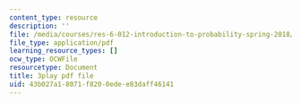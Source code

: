 ```yaml
---
content_type: resource
description: ''
file: /media/courses/res-6-012-introduction-to-probability-spring-2018/43b027a18071f8200edee83daff46141_gJSPef9zC0c.pdf
file_type: application/pdf
learning_resource_types: []
ocw_type: OCWFile
resourcetype: Document
title: 3play pdf file
uid: 43b027a1-8071-f820-0ede-e83daff46141
---
```

